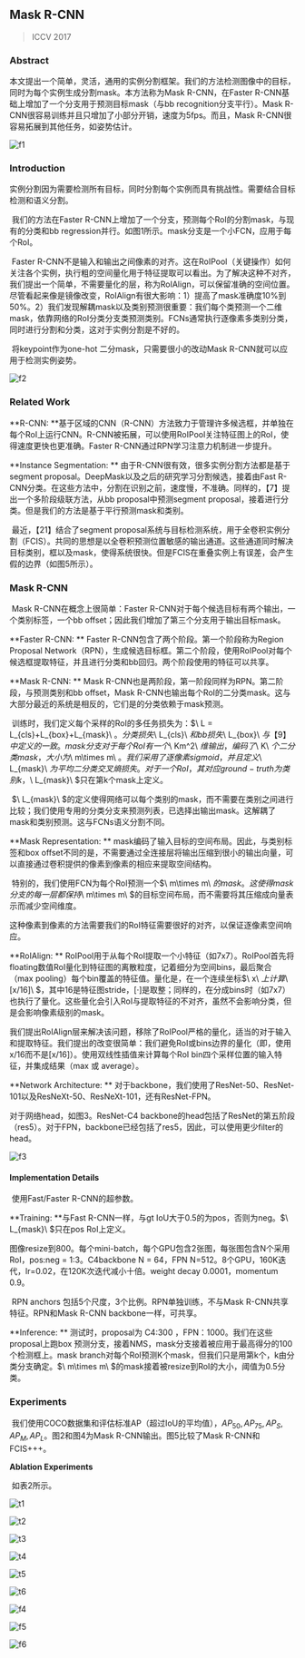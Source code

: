## Mask R-CNN

> ICCV 2017

### Abstract

​	本文提出一个简单，灵活，通用的实例分割框架。我们的方法检测图像中的目标，同时为每个实例生成分割mask。本方法称为Mask R-CNN，在Faster R-CNN基础上增加了一个分支用于预测目标mask（与bb recognition分支平行）。Mask R-CNN很容易训练并且只增加了小部分开销，速度为5fps。而且，Mask R-CNN很容易拓展到其他任务，如姿势估计。

![f1](images\f1.png)

### Introduction

​	实例分割因为需要检测所有目标，同时分割每个实例而具有挑战性。需要结合目标检测和语义分割。

​	我们的方法在Faster R-CNN上增加了一个分支，预测每个RoI的分割mask，与现有的分类和bb regression并行。如图1所示。mask分支是一个小FCN，应用于每个RoI。

​	Faster R-CNN不是输入和输出之间像素的对齐。这在RoIPool（关键操作）如何关注各个实例，执行粗的空间量化用于特征提取可以看出。为了解决这种不对齐，我们提出一个简单，不需要量化的层，称为RoIAlign，可以保留准确的空间位置。尽管看起来像是镜像改变，RoIAlign有很大影响：1）提高了mask准确度10%到50%。2）我们发现解耦mask以及类别预测很重要：我们每个类预测一个二维mask，依靠网络的RoI分类分支类预测类别。FCNs通常执行逐像素多类别分类，同时进行分割和分类，这对于实例分割是不好的。

​	将keypoint作为one-hot 二分mask，只需要很小的改动Mask R-CNN就可以应用于检测实例姿势。

![f2](images\f2.png)

### Related Work

**R-CNN: **基于区域的CNN（R-CNN）方法致力于管理许多候选框，并单独在每个RoI上运行CNN。R-CNN被拓展，可以使用RoIPool关注特征图上的RoI，使得速度更快也更准确。Faster R-CNN通过RPN学习注意力机制进一步提升。

**Instance Segmentation: ** 由于R-CNN很有效，很多实例分割方法都是基于segment proposal。DeepMask以及之后的研究学习分割候选，接着由Fast R-CNN分类。在这些方法中，分割在识别之前，速度慢，不准确。同样的，【7】提出一个多阶段级联方法，从bb proposal中预测segment proposal，接着进行分类。但是我们的方法是基于平行预测mask和类别。

​	最近，【21】结合了segment proposal系统与目标检测系统，用于全卷积实例分割（FCIS）。共同的思想是以全卷积预测位置敏感的输出通道。这些通道同时解决目标类别，框以及mask，使得系统很快。但是FCIS在重叠实例上有误差，会产生假的边界（如图5所示）。

### Mask R-CNN

​	Mask R-CNN在概念上很简单：Faster R-CNN对于每个候选目标有两个输出，一个类别标签，一个bb offset；因此我们增加了第三个分支用于输出目标mask。

**Faster R-CNN: ** Faster R-CNN包含了两个阶段。第一个阶段称为Region Proposal Network（RPN），生成候选目标框。第二个阶段，使用RoIPool对每个候选框提取特征，并且进行分类和bb回归。两个阶段使用的特征可以共享。

**Mask R-CNN: ** Mask R-CNN也是两阶段，第一阶段同样为RPN。第二阶段，与预测类别和bb offset，Mask R-CNN也输出每个RoI的二分类mask。这与大部分最近的系统是相反的，它们是的分类依赖于mask预测。

​	训练时，我们定义每个采样的RoI的多任务损失为：$\ L = L_{cls}+L_{box}+L_{mask}\ $。分类损失$\ L_{cls}\ $和bb损失$\ L_{box}\ $与【9】中定义的一致。mask分支对于每个RoI有一个$\ Km^2\ $维输出，编码了$\ K\ $个二分类mask，大小为$\ m\times m\ $。我们采用了逐像素sigmoid，并且定义$\ L_{mask}\ $为平均二分类交叉熵损失。对于一个RoI，其对应ground-truth为类别k，$\ L_{mask}\ $只在第k个mask上定义。

​	$\ L_{mask}\ $的定义使得网络可以每个类别的mask，而不需要在类别之间进行比较；我们使用专用的分类分支来预测列表，已选择出输出mask。这解耦了mask和类别预测。这与FCNs语义分割不同。

**Mask Representation: ** mask编码了输入目标的空间布局。因此，与类别标签和box offset不同的是，不需要通过全连接层将输出压缩到很小的输出向量，可以直接通过卷积提供的像素到像素的相应来提取空间结构。

​	特别的，我们使用FCN为每个RoI预测一个$\ m\times m\ $的mask。这使得mask分支的每一层都保持$\ m\times m\ $的目标空间布局，而不需要将其压缩成向量表示而减少空间维度。

​	这种像素到像素的方法需要我们的RoI特征需要很好的对齐，以保证逐像素空间响应。

**RoIAlign: ** RoIPool用于从每个RoI提取一个小特征（如7x7）。RoIPool首先将floating数值RoI量化到特征图的离散粒度，记着细分为空间bins，最后聚合（max pooling）每个bin覆盖的特征值。量化是，在一个连续坐标$\ x\ $上计算$\ [x/16]\ $，其中16是特征图stride，[·]是取整；同样的，在分成bins时（如7x7）也执行了量化。这些量化会引入RoI与提取特征的不对齐，虽然不会影响分类，但是会影响像素级别的mask。

​	我们提出RoIAlign层来解决该问题，移除了RoIPool严格的量化，适当的对于输入和提取特征。我们提出的改变很简单：我们避免RoI或bins边界的量化（即，使用x/16而不是[x/16]）。使用双线性插值来计算每个RoI bin四个采样位置的输入特征，并集成结果（max 或 average）。

**Network Architecture: ** 对于backbone，我们使用了ResNet-50、ResNet-101以及ResNeXt-50、ResNeXt-101，还有ResNet-FPN。

对于网络head，如图3。ResNet-C4 backbone的head包括了ResNet的第五阶段（res5）。对于FPN，backbone已经包括了res5，因此，可以使用更少filter的head。

![f3](images\f3.png)

#### Implementation Details

​	使用Fast/Faster R-CNN的超参数。

**Training: **与Fast R-CNN一样，与gt IoU大于0.5的为pos，否则为neg。$\ L_{mask}\ $只在pos RoI上定义。

​	图像resize到800。每个mini-batch，每个GPU包含2张图，每张图包含N个采用RoI，pos:neg = 1:3。C4backbone N = 64，FPN N=512。8个GPU，160K迭代，lr=0.02，在120K次迭代减小十倍。weight decay 0.0001，momentum 0.9。

​	RPN anchors 包括5个尺度，3个比例。RPN单独训练，不与Mask R-CNN共享特征。RPN和Mask R-CNN backbone一样，可共享。

**Inference: ** 测试时，proposal为  C4:300 ，FPN：1000。我们在这些proposal上跑box 预测分支，接着NMS，mask分支接着被应用于最高得分的100个检测框上。mask branch对每个RoI预测K个mask，但我们只是用第k个，k由分类分支确定。$\ m\times m\ $的mask接着被resize到RoI的大小，阈值为0.5分类。

### Experiments

​	我们使用COCO数据集和评估标准AP（超过IoU的平均值），$AP_{50},AP_{75},AP_{S},AP_{M},AP_{L}$。图2和图4为Mask R-CNN输出。图5比较了Mask R-CNN和FCIS+++。

**Ablation Experiments**	

​	如表2所示。

![t1](images\t1.png)

![t2](images\t2.png)

![t3](images\t3.png)

![t4](images\t4.png)

![t5](images\t5.png)

![t6](images\t6.png)

![f4](images\f4.png)

![f5](images\f5.png)

![f6](images\f6.png)